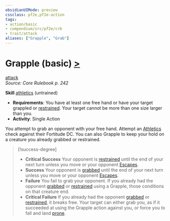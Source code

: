 ```yaml
---
obsidianUIMode: preview
cssclass: pf2e,pf2e-action
tags:
- action/basic
- compendium/src/pf2e/crb
- trait/attack
aliases: ["Grapple", "Grab"]
---
```

# Grapple (basic) [>](../core-rulebook/chapter-9-playing-the-game.md#Actions "Single Action")
[attack](../traits/attack.md)  
*Source: Core Rulebook p. 242*  

**Skill** [athletics](../../compendium/skills.md#Athletics) (untrained)
- **Requirements**: You have at least one free hand or have your target grappled or [restrained](../conditions.md#Restrained). Your target cannot be more than one size larger than you.
- **Activity**: Single Action

You attempt to grab an opponent with your free hand. Attempt an [Athletics](../../compendium/skills.md#Athletics) check against their Fortitude DC. You can also Grapple to keep your hold on a creature you already grabbed or restrained.

> [!success-degree] 
> - **Critical Success** Your opponent is [restrained](../conditions.md#Restrained) until the end of your next turn unless you move or your opponent [Escapes](escape.md).
> - **Success** Your opponent is [grabbed](../conditions.md#Grabbed) until the end of your next turn unless you move or your opponent [Escapes](escape.md).
> - **Failure** You fail to grab your opponent. If you already had the opponent [grabbed](../conditions.md#Grabbed) or [restrained](../conditions.md#Restrained) using a Grapple, those conditions on that creature end.
> - **Critical Failure** If you already had the opponent [grabbed](../conditions.md#Grabbed) or [restrained](../conditions.md#Restrained), it breaks free. Your target can either grab you, as if it succeeded at using the Grapple action against you, or force you to fall and land [prone](../conditions.md#Prone).
